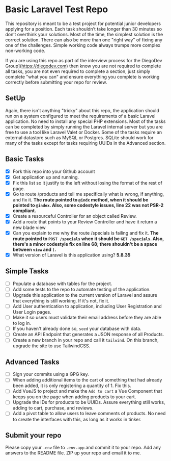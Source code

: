 
# Basic Laravel Test Repo

This repository is meant to be a test project for potential junior developers applying for a position. Each task shouldn’t take longer than 30 minutes so don’t overthink your solutions. Most of the time, the simplest solution is the correct solution. There can also be more than one "right way" of fixing any one of the challenges. Simple working code always trumps more complex non-working code.

If you are using this repo as part of the interview process for the DiegoDev Group](https://diegodev.com) then know you are not required to complete all tasks, you are not even required to complete a section, just simply complete "what you can" and ensure everything you complete is working correctly before submitting your repo for review.

## SetUp

Again, there isn't anything "tricky" about this repo, the application should run on a system configured to meet the requirements of a basic Laravel application. No need to install any special PHP extensions. Most of the tasks can be completed by simply running the Laravel internal server but you are free to use a tool like Laravel Valet or Docker. Some of the tasks require an external datastore such as MySQL or Postgres. SQLite should work for many of the tasks except for tasks requiring UUIDs in the Advanced section.

## Basic Tasks

- [x] Fork this repo into your Github account
- [x] Get application up and running.
- [x] Fix this list so it justify to the left without losing the format of the rest of page.
- [x] Go to route /products and tell me specifically what is wrong, if anything, and fix it. **The route pointed to `@indx` method, when it should be pointed to `@index`. Also, some codestyle issues, line 22 was not PSR-2 compliant.**
- [x] Create a resourceful Controller for an object called Review.
- [x] Add a route that points to your Review Controller and have it return a new blade view
- [x] Can you explain to me why the route /specials is failing and fix it. **The route pointed to `POST /specials` when it should be `GET /specials`. Also, there's a minor codestyle fix on line 68; there shouldn't be a space between `view` and `(`.**
- [x] What version of Laravel is this application using? **5.8.35**

## Simple Tasks

- [ ] Populate a database with tables for the project.
- [ ] Add some tests to the repo to automate testing of the application.
- [ ] Upgrade this application to the current version of Laravel and assure that everything is still working. If it's not, fix it.
- [ ] Add User authentication to application, including User Registration and User Login pages.
- [ ] Make it so users must validate their email address before they are able to log in.
- [ ] If you haven't already done so, `seed` your database with data.
- [ ] Create an API Endpoint that generates a JSON response of all Products.
- [ ] Create a new branch in your repo and call it `tailwind`. On this branch, upgrade the site to use TailwindCSS.

## Advanced Tasks

- [ ] Sign your commits using a GPG key.
- [ ] When adding additional items to the cart of something that had already been added, it is only registering a quantity of 1. Fix this. 
- [ ] Add VueJS to project and make the `Add to cart` a Vue Component that keeps you on the page when adding products to your cart.
- [ ] Upgrade the IDs for products to be UUIDs. Assure everything still works, adding to cart, purchase, and reviews.
- [ ] Add a pivot table to allow users to leave comments of products. No need to create the interfaces with this, as long as it works in tinker. 

## Submit your repo

Please copy your `.env` file to `.env.app` and commit it to your repo. Add any answers to the README file. 
ZIP up your repo and email it to me. 
